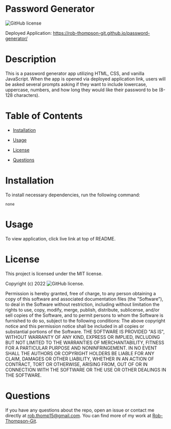 

# Password Generator
![GitHub license](https://img.shields.io/badge/license-MIT-blue.svg)<br>

Deployed Application: https://rob-thompson-git.github.io/password-generator/

# Description

This is a password generator app utilizing HTML, CSS, and vanilla JavaScript. When the app is opened via deployed application link, users will be asked several prompts asking if they want to include lowercase, uppercase, numbers, and how long they would like their password to be (8-128 characters).

# Table of Contents 

* [Installation](#installation)

* [Usage](#usage)

* [License](#license)

* [Questions](#questions)

# Installation

To install necessary dependencies, run the following command:

```
none
```

# Usage

To view application, click live link at top of README.

# License

This project is licensed under the MIT license.

Copyright (c) 2022 ![GitHub license](https://img.shields.io/badge/license-MIT-blue.svg).
        
Permission is hereby granted, free of charge, to any person obtaining a copy of this software and associated
documentation files (the "Software"), to deal in the Software without restriction, including without limitation
the rights to use, copy, modify, merge, publish, distribute, sublicense, and/or sell copies of the Software, and
to permit persons to whom the Software is furnished to do so, subject to the following conditions:
The above copyright notice and this permission notice shall be included in all copies or substantial portions
of the Software.
THE SOFTWARE IS PROVIDED "AS IS", WITHOUT WARRANTY OF ANY KIND, EXPRESS OR IMPLIED, INCLUDING BUT NOT LIMITED TO 
THE WARRANTIES OF MERCHANTABILITY, FITNESS FOR A PARTICULAR PURPOSE AND NONINFRINGEMENT. IN NO EVENT SHALL THE 
AUTHORS OR COPYRIGHT HOLDERS BE LIABLE FOR ANY CLAIM, DAMAGES OR OTHER LIABILITY, WHETHER IN AN ACTION OF CONTRACT,
TORT OR OTHERWISE, ARISING FROM, OUT OF OR IN CONNECTION WITH THE SOFTWARE OR THE USE OR OTHER DEALINGS IN THE SOFTWARE.

# Questions

If you have any questions about the repo, open an issue or contact me directly at rob.thomp15@gmail.com. You can find more of my work at [Rob-Thompson-Git](https://github.com/Rob-Thompson-Git/).

